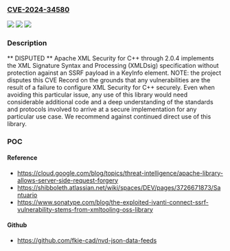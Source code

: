 ### [CVE-2024-34580](https://cve.mitre.org/cgi-bin/cvename.cgi?name=CVE-2024-34580)
![](https://img.shields.io/static/v1?label=Product&message=n%2Fa&color=blue)
![](https://img.shields.io/static/v1?label=Version&message=n%2Fa&color=blue)
![](https://img.shields.io/static/v1?label=Vulnerability&message=n%2Fa&color=brighgreen)

### Description

** DISPUTED ** Apache XML Security for C++ through 2.0.4 implements the XML Signature Syntax and Processing (XMLDsig) specification without protection against an SSRF payload in a KeyInfo element. NOTE: the project disputes this CVE Record on the grounds that any vulnerabilities are the result of a failure to configure XML Security for C++ securely. Even when avoiding this particular issue, any use of this library would need considerable additional code and a deep understanding of the standards and protocols involved to arrive at a secure implementation for any particular use case. We recommend against continued direct use of this library.

### POC

#### Reference
- https://cloud.google.com/blog/topics/threat-intelligence/apache-library-allows-server-side-request-forgery
- https://shibboleth.atlassian.net/wiki/spaces/DEV/pages/3726671873/Santuario
- https://www.sonatype.com/blog/the-exploited-ivanti-connect-ssrf-vulnerability-stems-from-xmltooling-oss-library

#### Github
- https://github.com/fkie-cad/nvd-json-data-feeds

